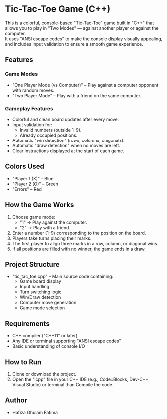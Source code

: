 # Tic-Tac-Toe Game (C++)

This is a colorful, console-based "Tic-Tac-Toe" game built in "C++" that allows you to play in "Two Modes" — against another player or against the computer.  
It uses "ANSI escape codes" to make the console display visually appealing, and includes input validation to ensure a smooth game experience.

## Features

### Game Modes
- "One Player Mode (vs Computer)" – Play against a computer opponent with random moves.
- "Two Player Mode" – Play with a friend on the same computer.

### Gameplay Features
- Colorful and clean board updates after every move.
- Input validation for:
  - Invalid numbers (outside 1–9).
  - Already occupied positions.
- Automatic "win detection" (rows, columns, diagonals).
- Automatic "draw detection" when no moves are left.
- Clear instructions displayed at the start of each game.

## Colors Used
- "Player 1 (X)" – Blue
- "Player 2 (O)" – Green
- "Errors" – Red
  
## How the Game Works
1. Choose game mode:
   - "1" → Play against the computer.
   - "2" → Play with a friend.
2. Enter a number (1–9) corresponding to the position on the board.
3. Players take turns placing their marks.
4. The first player to align three marks in a row, column, or diagonal wins.
5. If all positions are filled with no winner, the game ends in a draw.

## Project Structure
- "tic_tac_toe.cpp" – Main source code containing:
  - Game board display
  - Input handling
  - Turn switching logic
  - Win/Draw detection
  - Computer move generation
  - Game mode selection

## Requirements
- C++ compiler ("C++11" or later)
- Any IDE or terminal supporting "ANSI escape codes"
- Basic understanding of console I/O

## How to Run
1. Clone or download the project.
2. Open the ".cpp" file in your C++ IDE (e.g., Code::Blocks, Dev-C++, Visual Studio) or terminal than Compile the code.

## Author 
- Hafiza Ghulam Fatima
